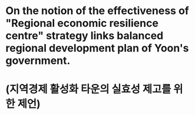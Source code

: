 # On the notion of the effectiveness of "Regional economic resilience centre" strategy links balanced regional development plan of Yoon's government.
# (지역경제 활성화 타운의 실효성 제고를 위한 제언)
